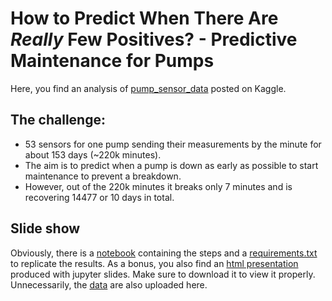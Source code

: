 # How to Predict When There Are *Really* Few Positives? - Predictive Maintenance for Pumps
Here, you find an analysis of [pump_sensor_data](https://www.kaggle.com/nphantawee/pump-sensor-data/) posted on Kaggle.
## The challenge: 
- 53 sensors for one pump sending their measurements by the minute for about 153 days (~220k minutes). 
- The aim is to predict when a pump is down as early as possible to start maintenance to prevent a breakdown.
- However, out of the 220k minutes it breaks only 7 minutes and is recovering 14477 or 10 days in total.
## Slide show
Obviously, there is a [notebook](https://github.com/dullibri/pump_sensor/blob/main/pump_sensors.ipynb) containing the steps and a [requirements.txt](https://github.com/dullibri/pump_sensor/blob/main/requirements.txt) to replicate the results. 
As a bonus, you also find an [html presentation](https://github.com/dullibri/pump_sensor/blob/main/pump_sensors.slides.html) produced with jupyter slides.
Make sure to download it to view it properly. Unnecessarily, the [data](https://github.com/dullibri/pump_sensor/blob/main/pump_sensors.rar) are also uploaded here.
